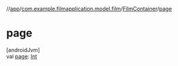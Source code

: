 //[app](../../../index.md)/[com.example.filmapplication.model.film](../index.md)/[FilmContainer](index.md)/[page](page.md)

# page

[androidJvm]\
val [page](page.md): [Int](https://kotlinlang.org/api/latest/jvm/stdlib/kotlin/-int/index.html)
